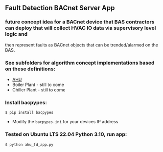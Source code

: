 ## Fault Detection BACnet Server App

### future concept idea for a BACnet device that BAS contractors can deploy that will collect HVAC IO data via supervisory level logic and 
then represent faults as BACnet objects that can be trended/alarmed on the BAS.

### See subfolders for algorithm concept implementations based on these definitions:
* [AHU](https://github.com/bbartling/open-fdd/tree/master/air_handling_unit/images)
* Boiler Plant - still to come
* Chiller Plant - still to come

### Install bacpypes:
`$ pip install bacpypes`

* Modify the `bacpypes.ini` for your devices IP address

### Tested on Ubuntu LTS 22.04 Python 3.10, run app:
`$ python ahu_fd_app.py`







